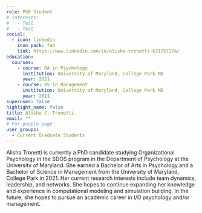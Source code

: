 ```yaml
---
role: PhD Student
# interests:
#   - Test
#   - Test
social:
  - icon: linkedin
    icon_pack: fab
    link: https://www.linkedin.com/in/alisha-tronetti-63175717a/
education:
  courses:
    - course: BA in Psychology
      institution: University of Maryland, College Park MD
      year: 2021
    - course: BS in Management
      institution: University of Maryland, College Park MD
      year: 2021
superuser: false
highlight_name: false
title: Alisha C. Tronetti
email: ""
# For people page
user_groups: 
  - Current Graduate Students
---
```

Alisha Tronetti is currently a PhD candidate studying Organizational Psychology in the SDOS program in the Department of Psychology at the University of Maryland. She earned a Bachelor of Arts in Psychology and a Bachelor of Science in Management from the University of Maryland, College Park in 2021. Her current research interests include team dynamics, leadership, and networks. She hopes to continue expanding her knowledge and experience in computational modeling and simulation building. In the future, she hopes to pursue an academic career in I/O psychology and/or management.